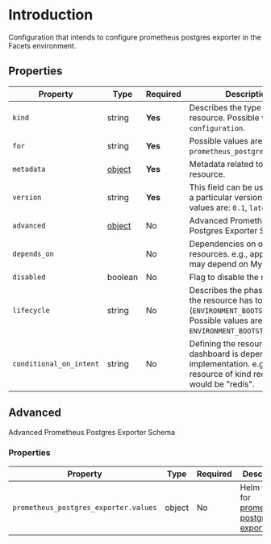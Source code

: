 # Introduction
Configuration that intends to configure prometheus postgres exporter in the Facets environment.

## Properties

| Property                | Type                | Required | Description                                                                                                                          |
|-------------------------|---------------------|----------|--------------------------------------------------------------------------------------------------------------------------------------|
| `kind`                  | string              | **Yes**  | Describes the type of resource. Possible values are: `configuration`.                                                                |
| `for`                   | string              | **Yes**  | Possible values are: `prometheus_postgres_exporter`.                                                                                 |
| `metadata`              | [object](#metadata) | **Yes**  | Metadata related to the resource.                                                                                                    |
| `version`               | string              | **Yes**  | This field can be used to pin to a particular version. Possible values are: `0.1`, `latest`.                                         |
| `advanced`              | [object](#advanced) | No       | Advanced Prometheus Postgres Exporter Schema.                                                                                                          |
| `depends_on`            |                     | No       | Dependencies on other resources. e.g., application x may depend on MySQL.                                                            |
| `disabled`              | boolean             | No       | Flag to disable the resource.                                                                                                        |
| `lifecycle`             | string              | No       | Describes the phase in which the resource has to be invoked (`ENVIRONMENT_BOOTSTRAP`). Possible values are: `ENVIRONMENT_BOOTSTRAP`. |
| `conditional_on_intent` | string              | No       | Defining the resource dashboard is dependent on for implementation. e.g., for a resource of kind redis, value would be "redis".      |

## Advanced

Advanced Prometheus Postgres Exporter Schema

### Properties

| Property                              | Type   | Required | Description                                                                                                                             |
|---------------------------------------|--------|----------|-----------------------------------------------------------------------------------------------------------------------------------------|
| `prometheus_postgres_exporter.values` | object | No       | Helm values for [prometheus-postgres-exporter](https://artifacthub.io/packages/helm/prometheus-community/prometheus-postgres-exporter). |
